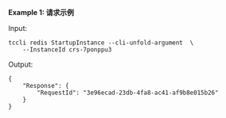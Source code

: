 **Example 1: 请求示例**



Input: 

```
tccli redis StartupInstance --cli-unfold-argument  \
    --InstanceId crs-7ponppu3
```

Output: 
```
{
    "Response": {
        "RequestId": "3e96ecad-23db-4fa8-ac41-af9b8e015b26"
    }
}
```

